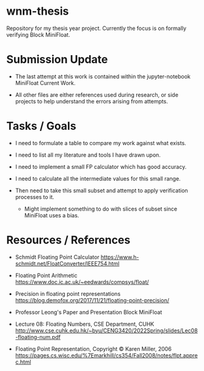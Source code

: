 # wnm-thesis
Repository for my thesis year project. Currently the focus is on formally verifying Block MiniFloat.

# Submission Update
- The last attempt at this work is contained within the jupyter-notebook MiniFloat Current Work.

- All other files are either references used during research, or side projects to help understand the errors arising from attempts.

# Tasks / Goals

- I need to formulate a table to compare my work against what exists.

- I need to list all my literature and tools I have drawn upon.

- I need to implement a small FP calculator which has good accuracy.

- I need to calculate all the intermediate values for this small range.

- Then need to take this small subset and attempt to apply verification processes to it.
	- Might implement something to do with slices of subset since MiniFloat uses a bias.




# Resources / References

- Schmidt Floating Point Calculator
	https://www.h-schmidt.net/FloatConverter/IEEE754.html

- Floating Point Arithmetic
	https://www.doc.ic.ac.uk/~eedwards/compsys/float/

- Precision in floating point representations
	https://blog.demofox.org/2017/11/21/floating-point-precision/

- Professor Leong's Paper and Presentation
	Block MiniFloat

- Lecture 08: Floating Numbers, CSE Department, CUHK
	http://www.cse.cuhk.edu.hk/~byu/CENG3420/2022Spring/slides/Lec08-floating-num.pdf

- Floating Point Representation, Copyright © Karen Miller, 2006 
	https://pages.cs.wisc.edu/%7Emarkhill/cs354/Fall2008/notes/flpt.apprec.html

